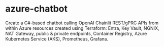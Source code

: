 # azure-chatbot
Create a C#-based chatbot calling OpenAI Chainlit REST/gPRC APIs from within Azure resources created using Terraform: Entra, Key Vault, NGNIX, NAT Gateway, public &amp; private endpoints, Container Registry, Azure Kubernetes Service (AKS), Prometheus, Grafana.
